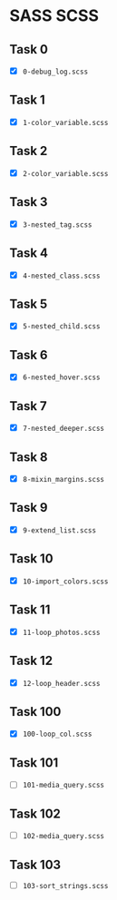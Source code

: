 # SASS SCSS

## Task 0

- [x] `0-debug_log.scss`

## Task 1

- [x] `1-color_variable.scss`

## Task 2

- [x] `2-color_variable.scss`

## Task 3

- [x] `3-nested_tag.scss`

## Task 4

- [x] `4-nested_class.scss`

## Task 5

- [x] `5-nested_child.scss`

## Task 6

- [x] `6-nested_hover.scss`

## Task 7

- [x] `7-nested_deeper.scss`

## Task 8

- [x] `8-mixin_margins.scss`

## Task 9

- [x] `9-extend_list.scss`

## Task 10

- [x] `10-import_colors.scss`

## Task 11

- [x] `11-loop_photos.scss`

## Task 12

- [x] `12-loop_header.scss`

## Task 100

- [x] `100-loop_col.scss`

## Task 101

- [ ] `101-media_query.scss`

## Task 102

- [ ] `102-media_query.scss`

## Task 103

- [ ] `103-sort_strings.scss`

